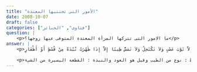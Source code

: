 ```yaml
---
title: "الأمور التي تجتنبها المعتدة"
date: 2008-10-07
draft: false
categories: ["فتاوى", "الجنائز"]
question: |
    <p>ما الامور التى تتركها المرأة المعتدة المتوفى عنها زوجها؟</p>
answer: |
    <p>العدّة لغةً : مأخوذة من العدّ والحساب والإحصاء .وفي الاصطلاح : هي اسم لمدّة تتربّص فيها المرأة لمعرفة براءة رحمها ، أو للتّعبّد أو لتفجّعها على زوجها .عدة المتوفى عنها زوجها أربعة أشهر وعشرة أيام سواء كانت تحيض، أو لا تحيض؛ ويستثنى من ذلك الحامل؛ فعدتها إلى وضع الحمل؛ لقوله تعالى: {وأولات الأحمال أجلهن أن يضعن حملهن} [الطلاق: 4]الإحداد لغةً : المنع ، ومنه : امتناع المرأة عن الزّينة وما في معناها إظهاراً للحزن والأسف .وفي الاصطلاح : هو امتناع المرأة عن الزّينة وما في معناها مدّةً مخصوصةً في أحوال مخصوصة ومنه امتناع المرأة من البيتوتة في غير منزلها .أجمعت الأمّة على مشروعيّة العدّة ووجوبها .أما الأمور التي تتركها هي ما تتزين به المرأة من الحلي والكحل والحرير والخضاب والطيب إلا إذا طهرت من المحيض فتطيب مكان الدم والخروج من المنزل إلا لحاجةوإنما وجب على الزوجة ذلك مدة العدة، من أجل الوفاء للزوج، ومراعاة لحقه .ودليل ذلك ما رواه مسلم وغيره  عن أُمِّ عَطِيَّةَ أَنَّ رَسُولَ اللَّهِ -صلى الله عليه وسلم- قَالَ « لاَ تُحِدُّ امْرَأَةٌ عَلَى مَيِّتٍ فَوْقَ ثَلاَثٍ إِلاَّ عَلَى زَوْجٍ أَرْبَعَةَ أَشْهُرٍ وَعَشْرًا وَلاَ تَلْبَسُ ثَوْبًا مَصْبُوغًا إِلاَّ ثَوْبَ عَصْبٍ وَلاَ تَكْتَحِلُ وَلاَ تَمَسُّ طِيبًا إِلاَّ إِذَا طَهُرَتْ نُبْذَةً مِنْ قُسْطٍ أَوْ أَظْفَارٍ ».</p>
    
    <p>الأظفار : نبات عطرى يشبه الأظفار والعصب : برود يمنية والقُسط : نوع من الطيب وقيل هو العود والنبذة : القطعة اليسيرة من الشىء .</p>
---
```


